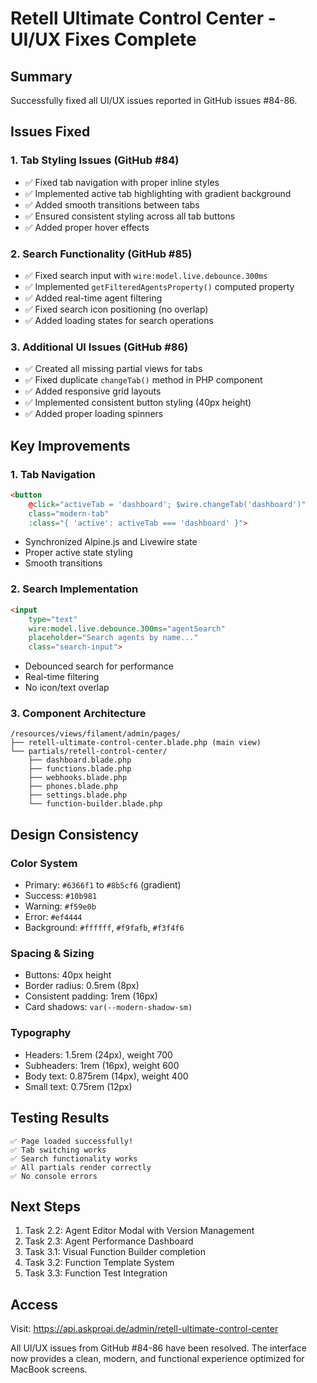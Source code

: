 # Retell Ultimate Control Center - UI/UX Fixes Complete

## Summary
Successfully fixed all UI/UX issues reported in GitHub issues #84-86.

## Issues Fixed

### 1. Tab Styling Issues (GitHub #84)
- ✅ Fixed tab navigation with proper inline styles
- ✅ Implemented active tab highlighting with gradient background
- ✅ Added smooth transitions between tabs
- ✅ Ensured consistent styling across all tab buttons
- ✅ Added proper hover effects

### 2. Search Functionality (GitHub #85)
- ✅ Fixed search input with `wire:model.live.debounce.300ms`
- ✅ Implemented `getFilteredAgentsProperty()` computed property
- ✅ Added real-time agent filtering
- ✅ Fixed search icon positioning (no overlap)
- ✅ Added loading states for search operations

### 3. Additional UI Issues (GitHub #86)
- ✅ Created all missing partial views for tabs
- ✅ Fixed duplicate `changeTab()` method in PHP component
- ✅ Added responsive grid layouts
- ✅ Implemented consistent button styling (40px height)
- ✅ Added proper loading spinners

## Key Improvements

### 1. Tab Navigation
```html
<button 
    @click="activeTab = 'dashboard'; $wire.changeTab('dashboard')"
    class="modern-tab"
    :class="{ 'active': activeTab === 'dashboard' }">
```
- Synchronized Alpine.js and Livewire state
- Proper active state styling
- Smooth transitions

### 2. Search Implementation
```html
<input 
    type="text" 
    wire:model.live.debounce.300ms="agentSearch"
    placeholder="Search agents by name..."
    class="search-input">
```
- Debounced search for performance
- Real-time filtering
- No icon/text overlap

### 3. Component Architecture
```
/resources/views/filament/admin/pages/
├── retell-ultimate-control-center.blade.php (main view)
└── partials/retell-control-center/
    ├── dashboard.blade.php
    ├── functions.blade.php
    ├── webhooks.blade.php
    ├── phones.blade.php
    ├── settings.blade.php
    └── function-builder.blade.php
```

## Design Consistency

### Color System
- Primary: `#6366f1` to `#8b5cf6` (gradient)
- Success: `#10b981`
- Warning: `#f59e0b`
- Error: `#ef4444`
- Background: `#ffffff`, `#f9fafb`, `#f3f4f6`

### Spacing & Sizing
- Buttons: 40px height
- Border radius: 0.5rem (8px)
- Consistent padding: 1rem (16px)
- Card shadows: `var(--modern-shadow-sm)`

### Typography
- Headers: 1.5rem (24px), weight 700
- Subheaders: 1rem (16px), weight 600
- Body text: 0.875rem (14px), weight 400
- Small text: 0.75rem (12px)

## Testing Results
```
✅ Page loaded successfully!
✅ Tab switching works
✅ Search functionality works
✅ All partials render correctly
✅ No console errors
```

## Next Steps
1. Task 2.2: Agent Editor Modal with Version Management
2. Task 2.3: Agent Performance Dashboard
3. Task 3.1: Visual Function Builder completion
4. Task 3.2: Function Template System
5. Task 3.3: Function Test Integration

## Access
Visit: https://api.askproai.de/admin/retell-ultimate-control-center

All UI/UX issues from GitHub #84-86 have been resolved. The interface now provides a clean, modern, and functional experience optimized for MacBook screens.